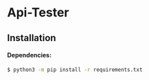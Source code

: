 # Api-Tester

## Installation

#### Dependencies:

```bash
$ python3 -m pip install -r requirements.txt
```
